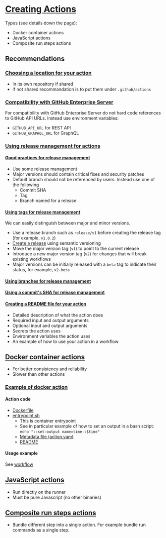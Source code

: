 # [Creating Actions](https://docs.github.com/en/actions/creating-actions)
Types (see details down the page):
* Docker container actions
* JavaScript actions
* Composite run steps actions

## Recommendations
### [Choosing a location for your action](https://docs.github.com/en/actions/creating-actions/about-actions#choosing-a-location-for-your-action)
* In its own repository if shared
* If not shared recommandation is to put them under `.github/actions`

### [Compatibility with GitHub Enterprise Server](https://docs.github.com/en/actions/creating-actions/about-actions#compatibility-with-github-enterprise-server)
For compatibility with GitHub Enterprise Server do not hard code references to GitHub API URLs. Instead use environment variables:
* `GITHUB_API_URL` for REST API
* `GITHUB_GRAPHQL_URL` for GraphQL

### [Using release management for actions](https://docs.github.com/en/actions/creating-actions/about-actions#using-release-management-for-actions)
#### [Good practices for release management](https://docs.github.com/en/actions/creating-actions/about-actions#good-practices-for-release-management)
* Use some release management
* Major versions should contain critical fixes and security patches
* Default branch should not be referenced by users. Instead use one of the following
  * Commit SHA
  * Tag
  * Branch named for a release

#### [Using tags for release management](https://docs.github.com/en/actions/creating-actions/about-actions#using-tags-for-release-management)
We can easily distinguish between major and minor versions.
* Use a release branch such as `release/v1` before creating the release tag (for example, `v1.0.2`)
* [Create a release](https://docs.github.com/en/articles/creating-releases) using semantic versioning
* Move the major version tag (`v1`) to point to the current release
* Introduce a new major version tag (`v2`) for changes that will break existing workflows
* Major versions can be initially released with a `beta` tag to indicate their status, for example, `v2-beta`

#### [Using branches for release management](https://docs.github.com/en/actions/creating-actions/about-actions#using-branches-for-release-management)

#### [Using a commit's SHA for release management](https://docs.github.com/en/actions/creating-actions/about-actions#using-a-commits-sha-for-release-management)

#### [Creating a README file for your action](https://docs.github.com/en/actions/creating-actions/about-actions#creating-a-readme-file-for-your-action)
* Detailed description of what the action does
* Required input and output arguments
* Optional input and output arguments
* Secrets the action uses
* Environment variables the action uses
* An example of how to use your action in a workflow

## [Docker container actions](https://docs.github.com/en/actions/creating-actions/about-actions#docker-container-actions)
* For better consistency and reliability
* Slower than other actions

### [Example of docker action](https://github.com/Zolaton/hello-world-docker-action)
#### Action code
* [Dockerfile](https://github.com/Zolaton/hello-world-docker-action/blob/5177c37e8a48ba85369842df0d8ae269274c8a01/Dockerfile#L1)
* [entrypoint.sh](https://github.com/Zolaton/hello-world-docker-action/blob/5177c37e8a48ba85369842df0d8ae269274c8a01/entrypoint.sh#L1)
  * This is container entrypoint
  * See in particular example of how to set an output in a bash script: `echo "::set-output name=time::$time"`
  * [Metadata file (action.yam)](https://github.com/Zolaton/hello-world-docker-action/blob/5177c37e8a48ba85369842df0d8ae269274c8a01/action.yaml#L1)
  * [README](https://github.com/Zolaton/hello-world-docker-action#hello-world-docker-action)

#### Usage example
  See [workflow](https://github.com/Zolaton/hello-world-docker-action/blob/fa2e217870a471382cd74d9417cc97a1852d89e9/.github/workflows/main.yaml#L1)


## [JavaScript actions](https://docs.github.com/en/actions/creating-actions/about-actions#javascript-actions)
* Run directly on the runner
* Must be pure Javascript (no other binaries)

## [Composite run steps actions](https://docs.github.com/en/actions/creating-actions/about-actions#composite-run-steps-actions)
* Bundle different step into a single action. For example bundle run commands as a single step.

